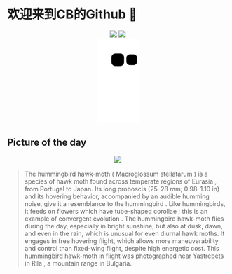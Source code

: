 
# 欢迎来到CB的Github 👋

<div align="center">
  <img height="137px" src="https://github-readme-stats.vercel.app/api?username=SuperCB&show_icons=true&theme=radical" />
  <img height="137px" src="https://github-readme-stats.vercel.app/api/top-langs/?username=SuperCB&hide_title=true&hide_border=true&layout=compact&langs_count=6&text_color=000&icon_color=fff" />
</div>


<div align="center">
    <img src="./contribution-snake/github-contribution-grid-snake.svg" />
</div>



## Picture of the day
<div align="center">
  <img width=400px src="https://upload.wikimedia.org/wikipedia/commons/thumb/5/5d/Hummingbird_hawk_moth_%28Macroglossum_stellatarum%29_in_flight.jpg/600px-Hummingbird_hawk_moth_%28Macroglossum_stellatarum%29_in_flight.jpg" />
</div>

>The  hummingbird hawk-moth  ( Macroglossum stellatarum ) is a species of  hawk moth  found across temperate regions of  Eurasia , from Portugal to Japan. Its long  proboscis  (25–28 mm; 0.98–1.10 in) and its hovering behavior, accompanied by an audible humming noise, give it a resemblance to the  hummingbird . Like hummingbirds, it feeds on flowers which have tube-shaped  corollae ; this is an example of  convergent evolution . The hummingbird hawk-moth flies during the day, especially in bright sunshine, but also at dusk, dawn, and even in the rain, which is unusual for even diurnal hawk moths. It engages in free hovering flight, which allows more maneuverability and control than fixed-wing flight, despite high energetic cost. This hummingbird hawk-moth in flight was photographed near Yastrebets in  Rila , a mountain range in Bulgaria.


